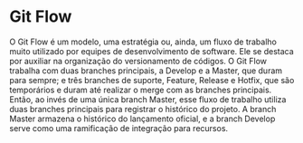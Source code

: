 # Git Flow
O Git Flow é um modelo, uma estratégia ou, ainda, um fluxo de trabalho muito utilizado por equipes de desenvolvimento de software. Ele se destaca por auxiliar na organização do versionamento de códigos. 
O Git Flow trabalha com duas branches principais, a Develop e a Master, que duram para sempre; e três branches de suporte, Feature, Release e Hotfix, que são temporários e duram até realizar o merge com as branches principais.
Então, ao invés de uma única branch Master, esse fluxo de trabalho utiliza duas branches principais para registrar o histórico do projeto. A branch Master armazena o histórico do lançamento oficial, e a branch Develop serve como uma ramificação de integração para recursos.